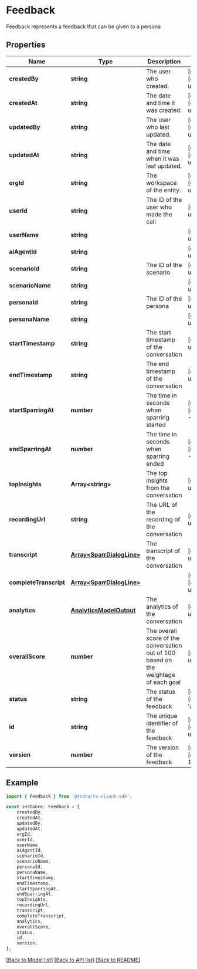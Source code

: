 # Feedback

Feedback represents a feedback that can be given to a persona

## Properties

Name | Type | Description | Notes
------------ | ------------- | ------------- | -------------
**createdBy** | **string** | The user who created. | [optional] [default to undefined]
**createdAt** | **string** | The date and time it was created. | [optional] [default to undefined]
**updatedBy** | **string** | The user who last updated. | [optional] [default to undefined]
**updatedAt** | **string** | The date and time when it was last updated. | [optional] [default to undefined]
**orgId** | **string** | The workspace of the entity. | [optional] [default to undefined]
**userId** | **string** | The ID of the user who made the call | [default to undefined]
**userName** | **string** |  | [default to undefined]
**aiAgentId** | **string** |  | [default to undefined]
**scenarioId** | **string** | The ID of the scenario | [default to undefined]
**scenarioName** | **string** |  | [default to undefined]
**personaId** | **string** | The ID of the persona | [default to undefined]
**personaName** | **string** |  | [default to undefined]
**startTimestamp** | **string** | The start timestamp of the conversation | [default to undefined]
**endTimestamp** | **string** | The end timestamp of the conversation | [default to undefined]
**startSparringAt** | **number** | The time in seconds when sparring started | [optional] [default to -1]
**endSparringAt** | **number** | The time in seconds when sparring ended | [optional] [default to -1]
**topInsights** | **Array&lt;string&gt;** | The top insights from the conversation | [default to undefined]
**recordingUrl** | **string** | The URL of the recording of the conversation | [default to undefined]
**transcript** | [**Array&lt;SparrDialogLine&gt;**](SparrDialogLine.md) | The transcript of the conversation | [default to undefined]
**completeTranscript** | [**Array&lt;SparrDialogLine&gt;**](SparrDialogLine.md) |  | [optional] [default to undefined]
**analytics** | [**AnalyticsModelOutput**](AnalyticsModelOutput.md) | The analytics of the conversation | [default to undefined]
**overallScore** | **number** | The overall score of the conversation out of 100 based on the weightage of each goal | [default to undefined]
**status** | **string** | The status of the feedback | [optional] [default to 'active']
**id** | **string** | The unique identifier of the feedback | [optional] [default to undefined]
**version** | **number** | The version of the feedback | [optional] [default to 1]

## Example

```typescript
import { Feedback } from '@trata/ts-client-sdk';

const instance: Feedback = {
    createdBy,
    createdAt,
    updatedBy,
    updatedAt,
    orgId,
    userId,
    userName,
    aiAgentId,
    scenarioId,
    scenarioName,
    personaId,
    personaName,
    startTimestamp,
    endTimestamp,
    startSparringAt,
    endSparringAt,
    topInsights,
    recordingUrl,
    transcript,
    completeTranscript,
    analytics,
    overallScore,
    status,
    id,
    version,
};
```

[[Back to Model list]](../README.md#documentation-for-models) [[Back to API list]](../README.md#documentation-for-api-endpoints) [[Back to README]](../README.md)
